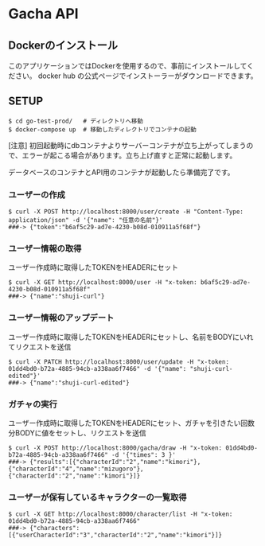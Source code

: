 # Gacha API

## Dockerのインストール
このアプリケーションではDockerを使用するので、事前にインストールしてください。
docker hub の公式ページでインストーラーがダウンロードできます。

## SETUP

```
$ cd go-test-prod/   # ディレクトリへ移動
$ docker-compose up  # 移動したディレクトリでコンテナの起動
```
[注意]
初回起動時にdbコンテナよりサーバーコンテナが立ち上がってしまうので、エラーが起こる場合があります。立ち上げ直すと正常に起動します。


データベースのコンテナとAPI用のコンテナが起動したら準備完了です。

### ユーザーの作成
```
$ curl -X POST http://localhost:8000/user/create -H "Content-Type: application/json" -d '{"name": "任意の名前"}'
###-> {"token":"b6af5c29-ad7e-4230-b08d-010911a5f68f"}
```

### ユーザー情報の取得
ユーザー作成時に取得したTOKENをHEADERにセット
```
$ curl -X GET http://localhost:8000/user -H "x-token: b6af5c29-ad7e-4230-b08d-010911a5f68f"
###-> {"name":"shuji-curl"}
```

### ユーザー情報のアップデート
ユーザー作成時に取得したTOKENをHEADERにセットし、名前をBODYにいれてリクエストを送信
```
$ curl -X PATCH http://localhost:8000/user/update -H "x-token: 01dd4bd0-b72a-4885-94cb-a338aa6f7466" -d '{"name": "shuji-curl-edited"}'
###-> {"name":"shuji-curl-edited"}
```

### ガチャの実行
ユーザー作成時に取得したTOKENをHEADERにセット、ガチャを引きたい回数分BODYに値をセットし、リクエストを送信
```
$ curl -X POST http://localhost:8000/gacha/draw -H "x-token: 01dd4bd0-b72a-4885-94cb-a338aa6f7466" -d '{"times": 3 }'
###-> {"results":[{"characterId":"2","name":"kimori"},{"characterId":"4","name":"mizugoro"},{"characterId":"2","name":"kimori"}]}
```

### ユーザーが保有しているキャラクターの一覧取得
```
$ curl -X GET http://localhost:8000/character/list -H "x-token: 01dd4bd0-b72a-4885-94cb-a338aa6f7466"
###-> {"characters":[{"userCharacterId":"3","characterId":"2","name":"kimori"}]}
```


